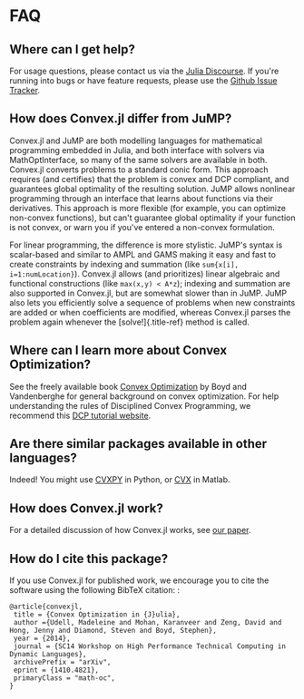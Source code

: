 FAQ
===


Where can I get help?
---------------------

For usage questions, please contact us via the
[Julia Discourse](https://discourse.julialang.org/c/domain/opt). If you're
running into bugs or have feature requests, please use the [Github Issue
Tracker](https://github.com/JuliaOpt/Convex.jl/issues).

How does Convex.jl differ from JuMP?
------------------------------------

Convex.jl and JuMP are both modelling languages for mathematical
programming embedded in Julia, and both interface with solvers via
MathOptInterface, so many of the same solvers are available in
both. Convex.jl converts problems to a standard conic form. This
approach requires (and certifies) that the problem is convex and DCP
compliant, and guarantees global optimality of the resulting solution.
JuMP allows nonlinear programming through an interface that learns about
functions via their derivatives. This approach is more flexible (for
example, you can optimize non-convex functions), but can't guarantee
global optimality if your function is not convex, or warn you if you've
entered a non-convex formulation.

For linear programming, the difference is more stylistic. JuMP's syntax
is scalar-based and similar to AMPL and GAMS making it easy and fast to
create constraints by indexing and summation (like
`sum{x[i], i=1:numLocation}`). Convex.jl allows (and prioritizes) linear
algebraic and functional constructions (like `max(x,y) < A*z`); indexing
and summation are also supported in Convex.jl, but are somewhat slower
than in JuMP. JuMP also lets you efficiently solve a sequence of
problems when new constraints are added or when coefficients are
modified, whereas Convex.jl parses the problem again whenever the
[solve!]{.title-ref} method is called.

Where can I learn more about Convex Optimization?
-------------------------------------------------

See the freely available book [Convex
Optimization](http://web.stanford.edu/~boyd/cvxbook/) by Boyd and
Vandenberghe for general background on convex optimization. For help
understanding the rules of Disciplined Convex Programming, we recommend
this [DCP tutorial website](http://dcp.stanford.edu/).

Are there similar packages available in other languages?
--------------------------------------------------------

Indeed! You might use [CVXPY](http://www.cvxpy.org) in Python, or
[CVX](http://cvxr.com/) in Matlab.

How does Convex.jl work?
------------------------

For a detailed discussion of how Convex.jl works, see [our
paper](http://www.arxiv.org/abs/1410.4821).

How do I cite this package?
---------------------------

If you use Convex.jl for published work, we encourage you to cite the
software using the following BibTeX citation: :

    @article{convexjl,
     title = {Convex Optimization in {J}ulia},
     author ={Udell, Madeleine and Mohan, Karanveer and Zeng, David and Hong, Jenny and Diamond, Steven and Boyd, Stephen},
     year = {2014},
     journal = {SC14 Workshop on High Performance Technical Computing in Dynamic Languages},
     archivePrefix = "arXiv",
     eprint = {1410.4821},
     primaryClass = "math-oc",
    }
